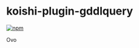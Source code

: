 # koishi-plugin-gddlquery

[![npm](https://img.shields.io/npm/v/koishi-plugin-gddlquery?style=flat-square)](https://www.npmjs.com/package/koishi-plugin-gddlquery)

Ovo
